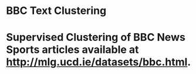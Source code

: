 # BBC Text Clustering

# Supervised Clustering of BBC News Sports articles available at http://mlg.ucd.ie/datasets/bbc.html. 
